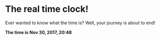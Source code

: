 # The real time clock!

Ever wanted to know what the time is? Well, your journey is about to end!

**The time is Nov 30, 2017, 20:48**